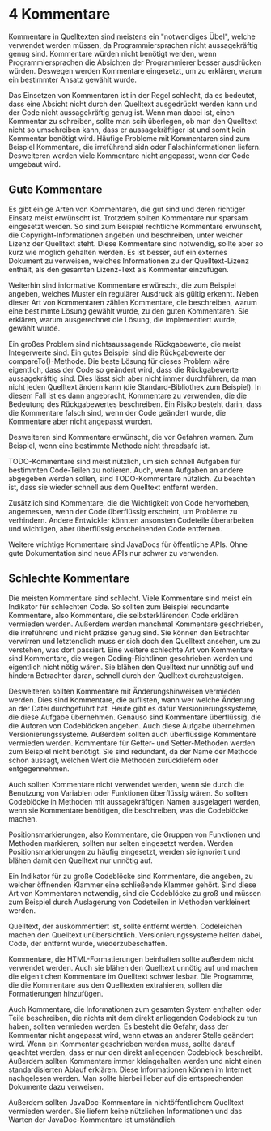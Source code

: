 #  4 Kommentare

Kommentare in Quelltexten sind meistens ein "notwendiges Übel", welche verwendet werden müssen, da Programmiersprachen nicht
aussagekräftig genug sind. Kommentare würden nicht benötigt werden, wenn Programmiersprachen die Absichten der Programmierer
besser ausdrücken würden. Deswegen werden Kommentare eingesetzt, um zu erklären, warum ein bestimmter Ansatz gewählt wurde.

Das Einsetzen von Kommentaren ist in der Regel schlecht, da es bedeutet, dass eine Absicht nicht durch den Quelltext ausgedrückt
werden kann und der Code nicht aussagekräftig genug ist. Wenn man dabei ist, einen Kommentar zu schreiben, sollte man scih überlegen,
ob man den Quelltext nicht so umschreiben kann, dass er aussagekräftiger ist und somit kein Kommentar benötigt wird.
Häufige Probleme mit Kommentaren sind zum Beispiel Kommentare, die irreführend sidn oder Falschinformationen liefern. Desweiteren
werden viele Kommentare nicht angepasst, wenn der Code umgebaut wird.

## Gute Kommentare
Es gibt einige Arten von Kommentaren, die gut sind und deren richtiger Einsatz meist erwünscht ist. Trotzdem sollten Kommentare
nur sparsam eingesetzt werden. So sind zum Beispiel
rechtliche Kommentare erwünscht, die Copyright-Informationen angeben und beschreiben, unter welcher Lizenz der Quelltext
steht. Diese Kommentare sind notwendig, sollte aber so kurz wie möglich gehalten werden. Es ist besser, auf ein
externes Dokument zu verweisen, welches Informationen zu der Quelltext-Lizenz enthält, als den gesamten Lizenz-Text als Kommentar
einzufügen.

Weiterhin sind informative Kommentare erwünscht, die zum Beispiel angeben, welches Muster ein regulärer Ausdruck als gültig
erkennt. Neben dieser Art von Kommentaren zählen Kommentare, die beschreiben, warum eine bestimmte Lösung gewählt wurde,
zu den guten Kommentaren. Sie erklären, warum ausgerechnet die Lösung, die implementiert wurde, gewählt wurde.

Ein großes Problem sind nichtsaussagende Rückgabewerte, die meist Integerwerte sind. Ein gutes Beispiel sind die Rückgabewerte
der compareTo()-Methode. Die beste Lösung für dieses Problem wäre eigentlich, dass der Code so geändert wird, dass die
Rückgabewerte aussagekräftig sind. Dies lässt sich aber nicht immer durchführen, da man nicht jeden Quelltext ändern kann
(die Standard-Bibliothek zum Beispiel). In diesem Fall ist es dann angebracht, Kommentare zu verwenden, die die Bedeutung des
Rückgabewertes beschreiben. Ein Risiko besteht darin, dass die Kommentare falsch sind, wenn der Code geändert wurde,
die Kommentare aber nicht angepasst wurden.

Desweiteren sind Kommentare erwünscht, die vor Gefahren warnen. Zum Beispiel, wenn eine bestimmte Methode nicht threadsafe ist.

TODO-Kommentare sind meist nützlich, um sich schnell Aufgaben für bestimmten Code-Teilen zu notieren. Auch, wenn Aufgaben
an andere abgegeben werden sollen, sind TODO-Kommentare nützlich. Zu beachten ist, dass sie wieder schnell aus dem Quelltext
entfernt werden.

Zusätzlich sind Kommentare, die die Wichtigkeit von Code hervorheben, angemessen, wenn der Code überflüssig erscheint, um
Probleme zu verhindern. Andere Entwickler könnten ansonsten Codeteile überarbeiten und wichtigen, aber überflüssig
erscheinenden Code entfernen.

Weitere wichtige Kommentare sind JavaDocs für öffentliche APIs. Ohne gute Dokumentation sind neue APIs nur schwer zu verwenden.

## Schlechte Kommentare
Die meisten Kommentare sind schlecht. Viele Kommentare sind meist ein Indikator für schlechten Code. So sollten zum Beispiel
redundante Kommentare, also Kommentare, die selbsterklärenden Code erklären vermieden werden. Außerdem werden manchmal Kommentare
geschrieben, die irreführend und nicht präzise genug sind. Sie können den Betrachter verwirren und letztendlich muss er sich
doch den Quelltext ansehen, um zu verstehen, was dort passiert. Eine weitere schlechte Art von Kommentare sind Kommentare,
die wegen Coding-Richtlinen geschrieben werden und eigentlich nicht nötig wären. Sie blähen den Quelltext nur unnötig auf und
hindern Betrachter daran, schnell durch den Quelltext durchzusteigen.

Desweiteren sollten Kommentare mit Änderungshinweisen vermieden werden. Dies sind Kommentare, die auflisten, wann wer welche
Änderung an der Datei durchgeführt hat. Heute gibt es dafür Versionierungssysteme, die diese Aufgabe übernehmen. Genauso sind
Kommentare überflüssig, die die Autoren von Codeblöcken angeben. Auch diese Aufgabe übernehmen Versionierungssysteme.
Außerdem sollten auch überflüssige Kommentare vermieden werden. Kommentare für Getter- und Setter-Methoden werden zum
Beispiel nicht benötigt. Sie sind redundant, da der Name der Methode schon aussagt, welchen Wert die Methoden zurückliefern
oder entgegennehmen.

Auch sollten Kommentare nicht verwendet werden, wenn sie durch die Benutzung von Variablen oder Funktionen überflüssig wären.
So sollten Codeblöcke in Methoden mit aussagekräftigen Namen ausgelagert werden, wenn sie Kommentare benötigen, die beschreiben,
was die Codeblöcke machen.

Positionsmarkierungen, also Kommentare, die Gruppen von Funktionen und Methoden markieren, sollten nur selten eingesetzt werden.
Werden Positionsmarkierungen zu häufig eingesetzt, werden sie ignoriert und blähen damit den Quelltext nur unnötig auf.

Ein Indikator für zu große Codeblöcke sind Kommentare, die angeben, zu welcher öffnenden Klammer eine schließende Klammer
gehört. Sind diese Art von Kommentaren notwendig, sind die Codeblöcke zu groß und müssen zum Beispiel durch Auslagerung
von Codeteilen in Methoden verkleinert werden.

Quelltext, der auskommentiert ist, sollte entfernt werden. Codeleichen machen den Quelltext unübersichtlich. Versionierungssysteme
helfen dabei, Code, der entfernt wurde, wiederzubeschaffen.

Kommentare, die HTML-Formatierungen beinhalten sollte außerdem nicht verwendet werden. Auch sie blähen den Quelltext unnötig auf
und machen die eigenltichen Kommentare im Quelltext schwer lesbar. Die Programme, die die Kommentare aus den Quelltexten
extrahieren, sollten die Formatierungen hinzufügen.

Auch Kommentare, die Informationen zum gesamten System enthalten oder Teile beschreiben, die nichts mit dem direkt anliegenden
Codeblock zu tun haben, sollten vermieden werden. Es besteht die Gefahr, dass der Kommentar nicht angepasst wird, wenn
etwas an anderer Stelle geändert wird. Wenn ein Kommentar geschrieben werden muss, sollte darauf geachtet werden, dass
er nur den direkt anliegenden Codeblock beschreibt. Außerdem sollten Kommentare immer kleingehalten werden und nicht einen
standardisierten Ablauf erklären. Diese Informationen können im Internet nachgelesen werden. Man sollte hierbei lieber
auf die entsprechenden Dokumente dazu verweisen.

Außerdem sollten JavaDoc-Kommentare in nichtöffentlichem Quelltext vermieden werden. Sie liefern keine nützlichen Informationen
und das Warten der JavaDoc-Kommentare ist umständlich.

